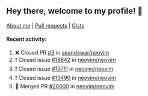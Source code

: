 ## Hey there, welcome to my profile! 👋

[About me](https://seandewar.github.io/)
 | [Pull requests](https://github.com/search?p=1&q=author%3Aseandewar+is%3Apr)
 | [Gists](https://gist.github.com/seandewar)

#### Recent activity:

<!--START_SECTION:activity-->
1. ❌ Closed PR [#3](https://github.com/seandewar/neovim/pull/3) in [seandewar/neovim](https://github.com/seandewar/neovim)
2. ❗️ Closed issue [#18842](https://github.com/neovim/neovim/issues/18842) in [neovim/neovim](https://github.com/neovim/neovim)
3. ❗️ Closed issue [#13711](https://github.com/neovim/neovim/issues/13711) in [neovim/neovim](https://github.com/neovim/neovim)
4. ❗️ Closed issue [#13490](https://github.com/neovim/neovim/issues/13490) in [neovim/neovim](https://github.com/neovim/neovim)
5. 🎉 Merged PR [#20000](https://github.com/neovim/neovim/pull/20000) in [neovim/neovim](https://github.com/neovim/neovim)
<!--END_SECTION:activity-->
